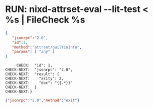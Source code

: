 # RUN: nixd-attrset-eval --lit-test < %s | FileCheck %s


```json
{
   "jsonrpc":"2.0",
   "id":1,
   "method":"attrset/builtinInfo",
   "params": [ "any" ]
}
```

```
     CHECK:  "id": 1,
CHECK-NEXT:  "jsonrpc": "2.0",
CHECK-NEXT:  "result": {
CHECK-NEXT:    "arity": 2,
CHECK-NEXT:    "doc": "{{.*}}"
CHECK-NEXT:  }
CHECK-NEXT:}
```

```json
{"jsonrpc":"2.0","method":"exit"}
```

